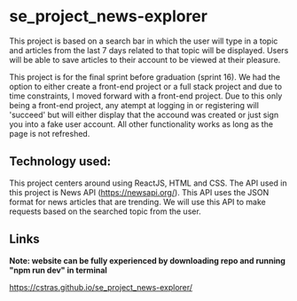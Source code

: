 # se_project_news-explorer

This project is based on a search bar in which the user will type in a topic and articles from the last 7 days related to that topic will be displayed. Users will be able to save articles to their account to be viewed at their pleasure. 

This project is for the final sprint before graduation (sprint 16). We had the option to either create a front-end project or a full stack project and due to time constraints, I moved forward with a front-end project. 
Due to this only being a front-end project, any atempt at logging in or registering will 'succeed' but will either display that the accound was created or just sign you into a fake user account. All other functionality works as long as the page is not refreshed.

## Technology used:

This project centers around using ReactJS, HTML and CSS. The API used in this project is News API (https://newsapi.org/). This API uses the JSON format for news articles that are trending. We will use this API to make requests based on the searched topic from the user.

## Links

**Note: website can be fully experienced by downloading repo and running "npm run dev" in terminal**

https://cstras.github.io/se_project_news-explorer/

